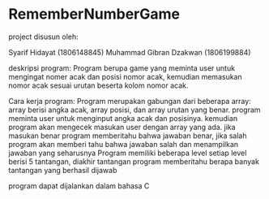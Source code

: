 # RememberNumberGame
project disusun oleh:

Syarif Hidayat (1806148845)
Muhammad Gibran Dzakwan (1806199884)

deskripsi program:
Program berupa game yang meminta user untuk mengingat nomer acak dan posisi nomor acak, 
kemudian memasukan nomor acak sesuai urutan beserta kolom nomor acak.

Cara kerja program:
Program merupakan gabungan dari beberapa array: array berisi angka acak, array posisi, dan array urutan yang benar.
program meminta user untuk menginput angka acak dan posisinya. kemudian program akan mengecek masukan user dengan array yang ada. 
jika masukan benar program memberitahu bahwa jawaban benar, jika salah program akan memberi tahu bahwa jawaban salah dan menampilkan jawaban yang seharusnya
Program memiliki beberapa level setiap level berisi 5 tantangan, diakhir tantangan program memberitahu berapa banyak tantangan yang berhasil dijawab

program dapat dijalankan dalam bahasa C


